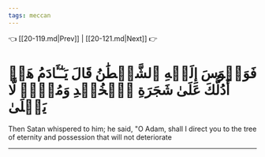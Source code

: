 ```yaml
---
tags: meccan
---
```


👈 [[20-119.md|Prev]] | [[20-121.md|Next]] 👉

# فَوَسۡوَسَ إِلَيۡهِ ٱلشَّيۡطَٰنُ قَالَ يَـٰٓـَٔادَمُ هَلۡ أَدُلُّكَ عَلَىٰ شَجَرَةِ ٱلۡخُلۡدِ وَمُلۡكٖ لَّا يَبۡلَىٰ

Then Satan whispered to him; he said, "O Adam, shall I direct you to the tree of eternity and possession that will not deteriorate

---

